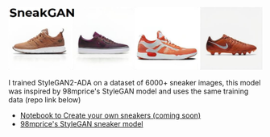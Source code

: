 ![Banner](https://github.com/Vilagamer999/SneakGAN/blob/main/banner.jpg?raw=true)

I trained StyleGAN2-ADA on a dataset of 6000+ sneaker images, this model was inspired by 98mprice's StyleGAN model and uses the same training data (repo link below)

* [Notebook to Create your own sneakers (coming soon)](#coming_soon)
* [98mprice's StyleGAN sneaker model](https://github.com/98mprice/sneaker-generator)
